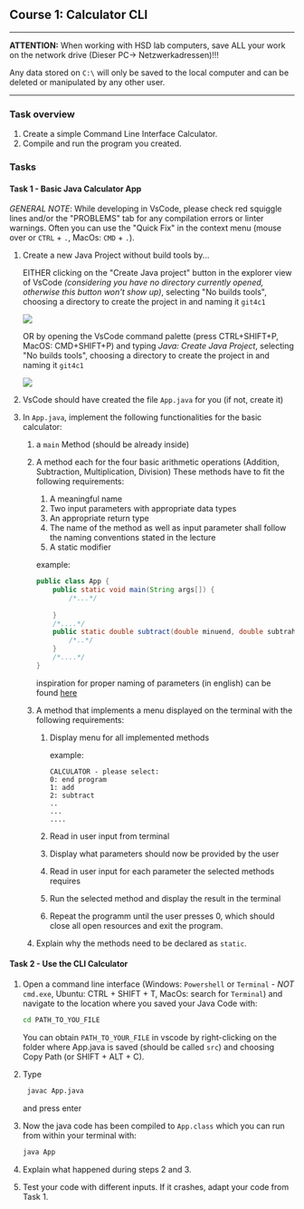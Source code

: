 ## Course 1: Calculator CLI

______

**ATTENTION:** When working with HSD lab computers, save ALL your work on the network drive (Dieser PC-> Netzwerkadressen)!!!

Any data stored on `C:\` will only be saved to the local computer and can be deleted or manipulated by any other user. 
______
<!---
<details>
<summary> MacOS Users only - CLICK TO EXPAND </summary>

Please make sure to follow these steps to "downgrade" your TextEdit to save simple java files:

- on the menu bar on the top left corner of your screen, click on TextEdit, then Preferences.
- In the New Document tab, change the document format to Plain Text under the Format section. Uncheck the Smart quotes box under the Options section towards the bottom of the preference window.
- Switch to the Open and Save tab. Change the Opening files and Saving files to Unicode (UTF-8).
- Close the TextEdit application and re-open it. Open a new document.

</details>
--->
### Task overview

1. Create a simple Command Line Interface Calculator.
2. Compile and run the program you created. 


### Tasks

#### Task 1 - Basic Java Calculator App

*GENERAL NOTE*: While developing in VsCode, please check red squiggle lines and/or the "PROBLEMS" tab for any compilation errors or linter warnings. Often you can use the "Quick Fix" in the context menu (mouse over or `CTRL` + `.`, MacOs: `CMD` + `.`).

1. Create a new Java Project without build tools by...

    EITHER clicking on the "Create Java project" button in the explorer view of VsCode *(considering you have no directory currently opened, otherwise this button won't show up)*, selecting "No builds tools", choosing a directory to create the project in and naming it `git4c1`

    ![](../images/vscode_simple_java_app.gif)

    OR by opening the VsCode command palette (press CTRL+SHIFT+P, MacOS: CMD+SHIFT+P) and typing  *Java: Create Java Project*, selecting "No builds tools", choosing a directory to create the project in and naming it `git4c1`

    ![](../images/command_palette.png)


2. VsCode should have created the file `App.java` for you (if not, create it)
3. In `App.java`, implement the following functionalities for the basic calculator:
   1. a `main` Method (should be already inside)
   2. A method each for the four basic arithmetic operations (Addition, Subtraction, Multiplication, Division)
      These methods have to fit the following requirements:
      1. A meaningful name 
      2. Two input parameters with appropriate data types
      3. An appropriate return type
      4. The name of the method as well as input parameter shall follow the naming conventions stated in the lecture
      5. A static modifier
   
      example:
        ```java
        public class App {
            public static void main(String args[]) {
                /*...*/
         
            }
            /*....*/
            public static double subtract(double minuend, double subtrahend){
                /*..*/
            }   
            /*....*/  
        }
        ```

       inspiration for proper naming of parameters (in english) can be found [here](https://en.wikipedia.org/wiki/Template:Arithmetic_operations)
        
   3. A method that implements a menu displayed on the terminal with the following requirements:
      1. Display menu for all implemented methods
        
            example:
            ``````
            CALCULATOR - please select:
            0: end program
            1: add
            2: subtract
            ..
            ...
            ....
            ``````
      2. Read in user input from terminal
      3. Display what parameters should now be provided by the user
      4. Read in user input for each parameter the selected methods requires
      5. Run the selected method and display the result in the terminal
      6. Repeat the programm until the user presses 0, which should close all open resources and exit the program.

   4. Explain why the methods need to be declared as `static`.
            
   <!--5. Make sure to sanitize the user inputs. The programm shall not crash or throw an exception when user inputs do not match the desired data type! -->
#### Task 2 - Use the CLI Calculator
<!-- Let your file explorer show file extensions to save files with the correct `.java` file extension:    (this is optional)

![](../images/windoof.png)
-->
1. Open a command line interface (Windows: `Powershell` or `Terminal` - *NOT* `cmd.exe`, Ubuntu: CTRL + SHIFT + T, MacOs: search for `Terminal`) and navigate to the location where you saved your Java Code with:

    ```bash
    cd PATH_TO_YOU_FILE
    ```
    You can obtain `PATH_TO_YOUR_FILE` in vscode by right-clicking on the folder where App.java is saved (should be called `src`) and choosing Copy Path (or SHIFT + ALT + C).

2. Type 
   ```bash
    javac App.java
    ```
   and press enter
   
3. Now the java code has been compiled to ```App.class``` which you can run from within your terminal with:
    ```bash
    java App
    ```

4. Explain what happened during steps 2 and 3.

5. Test your code with different inputs. If it crashes, adapt your code from Task 1.


